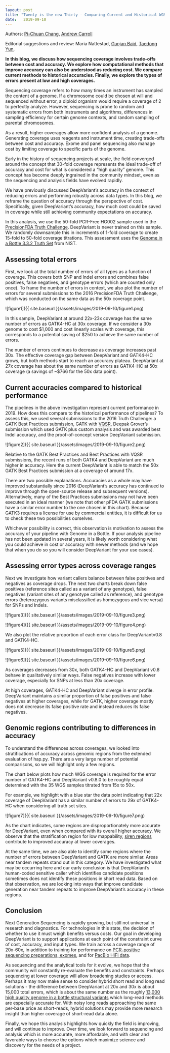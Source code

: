 ```yaml
---
layout: post
title: "Twenty is the new Thirty - Comparing Current and Historical WGS Accuracy Across Coverage"
date:   2019-09-10
---
```



Authors:
[Pi-Chuan Chang](https://ai.google/research/people/author39216),
[Andrew Carroll](https://www.researchgate.net/profile/Andrew_Carroll6)

Editorial suggestions and review:
Maria Nattestad,
[Gunjan Baid](https://ai.google/research/people/GunjanBaid),
[Taedong Yun](https://scholar.google.com/citations?user=KljLQpUAAAAJ&hl=en),

**In this blog, we discuss how sequencing coverage involves trade-offs between
cost and accuracy. We explore how computational methods that improve accuracy
can also be understood as reducing cost. We compare current methods to
historical accuracies. Finally, we explore the types of errors present at low
and high coverages.**

Sequencing coverage refers to how many times an instrument has sampled the
content of a genome. If a chromosome could be chosen at will and sequenced
without error, a diploid organism would require a coverage of 2 to perfectly
analyze. However, sequencing is prone to random and systematic errors from both
instruments and algorithms, differences in sampling efficiency for certain
genome contexts, and random sampling of parental chromosomes.

As a result, higher coverages allow more confident analysis of a genome.
Generating coverage uses reagents and instrument time, creating trade-offs
between cost and accuracy. Exome and panel sequencing also manage cost by
limiting coverage to specific parts of the genome.

Early in the history of sequencing projects at scale, the field converged around
the concept that 30-fold coverage represents the ideal trade-off of accuracy and
cost for what is considered a “high quality” genome. This concept has become
deeply ingrained in the community mindset, even as the sequencing and analysis
fields have evolved rapidly.

We have previously discussed DeepVariant’s accuracy in the context of reducing
errors and performing robustly across data types. In this blog, we reframe the
question of accuracy through the perspective of cost. Specifically, given
DeepVariant’s accuracy, how much cost could be saved in coverage while still
achieving community expectations on accuracy.

In this analysis, we use the 50-fold PCR-Free HG002 sample used in the
[PrecisionFDA Truth Challenge](https://precision.fda.gov/challenges/truth/results).
DeepVariant is never trained on this sample. We randomly downsample this in
increments of 1-fold coverage to create 15-fold to 50-fold coverage titrations.
This assessment uses the
[Genome in a Bottle 3.3.2 Truth Set](https://jimb.stanford.edu/giab) from NIST.

## Assessing total errors

First, we look at the total number of errors of all types as a function of
coverage. This covers both SNP and Indel errors and combines false positives,
false negatives, and genotype errors (which are counted only once). To frame the
number of errors in context, we also plot the number of errors for several
submissions to the 2016 PrecisionFDA Truth Challenge, which was conducted on the
same data as the 50x coverage point.

![figure1]({{ site.baseurl }}/assets/images/2019-09-10/figure1.png)

In this sample, DeepVariant at around 22x-23x coverage has the same number of
errors as GATK4-HC at 30x coverage. If we consider a 30x genome to cost $1,000
and cost linearly scales with coverage, this corresponds to a potential saving
of $250 to achieve the same number of errors.

The number of errors continues to decrease as coverage increases past 30x. The
effective coverage gap between DeepVariant and GATK4-HC grows, but both methods
start to reach an accuracy plateau. DeepVariant at 27x coverage has about the
same number of errors as GATK4-HC at 50x coverage (a savings of ~$766 for the
50x data point).

## Current accuracies compared to historical performance

The pipelines in the above investigation represent current performance in 2019.
How does this compare to the historical performance of pipelines? To assess
this, we used several submissions to the 2016 Truth Challenge: a GATK Best
Practices submission, GATK with
[VQSR](https://software.broadinstitute.org/gatk/documentation/article?id=11084),
Deepak Grover’s submission which used GATK plus custom analysis and was awarded
best Indel accuracy, and the proof-of-concept version DeepVariant submission.

![figure2]({{ site.baseurl }}/assets/images/2019-09-10/figure2.png)

Relative to the GATK Best Practices and Best Practices with VQSR submissions,
the recent runs of both GATK4 and DeepVariant are much higher in accuracy. Here
the current DeepVariant is able to match the 50x GATK Best Practices submission
at a coverage of around 17x.

There are two possible explanations. Accuracies as a whole may have improved
substantially since 2016 (DeepVariant’s accuracy has continued to improve
through the open-source release and subsequent versions). Alternatively, many of
the Best Practices submissions may not have been executed in an ideal manner (we
note that other pFDA GATK submissions have a similar error number to the one
chosen in this chart). Because GATK3 requires a license for use by commercial
entities, it is difficult for us to check these two possibilities ourselves.

Whichever possibility is correct, this observation is motivation to assess the
accuracy of your pipeline with Genome in a Bottle. If your analysis pipeline has
not been updated in several years, it is likely worth considering what you could
achieve in cost or accuracy with newer methods (and we hope that when you do so
you will consider DeepVariant for your use cases).

## Assessing error types across coverage ranges

Next we investigate how variant callers balance between false positives and
negatives as coverage drops. The next two charts break down false positives
(reference sites called as a variant of any genotype), false negatives (variant
sites of any genotype called as reference), and genotype errors (heterozygous
variants misclassified as homozygous and vice versa) for SNPs and Indels.

![figure3]({{ site.baseurl }}/assets/images/2019-09-10/figure3.png)

![figure4]({{ site.baseurl }}/assets/images/2019-09-10/figure4.png)

We also plot the relative proportion of each error class for DeepVariantv0.8 and
GATK4-HC.

![figure5]({{ site.baseurl }}/assets/images/2019-09-10/figure5.png)

![figure6]({{ site.baseurl }}/assets/images/2019-09-10/figure6.png)

As coverages decreases from 30x, both GATK4-HC and DeepVariant v0.8 behave in
qualitatively similar ways. False negatives increase with lower coverage,
especially for SNPs at less than 20x coverage.

At high coverages, GATK4-HC and DeepVariant diverge in error profile.
DeepVariant maintains a similar proportion of false positives and false
negatives at higher coverages, while for GATK, higher coverage mostly does not
decrease its false positive rate and instead reduces its false negatives.

## Genomic regions contributing to differences in accuracy

To understand the differences across coverages, we looked into stratifications
of accuracy across genomic regions from the extended evaluation of hap.py. There
are a very large number of potential comparisons, so we will highlight only a
few regions.

The chart below plots how much WGS coverage is required for the error number of
GATK4-HC and DeepVariant v0.8.0 to be roughly equal determined with the 35 WGS
samples titrated from 15x to 50x.

For example, we highlight with a blue star the data point indicating that 22x
coverage of DeepVariant has a similar number of errors to 29x of GATK4-HC when
considering all truth set sites.

![figure7]({{ site.baseurl }}/assets/images/2019-09-10/figure7.png)

As the chart indicates, some regions are disproportionately more accurate for
DeepVariant, even when compared with its overall higher accuracy. We observe
that the stratification region for low mappability,
[siren regions](https://www2.eecs.berkeley.edu/Pubs/TechRpts/2015/EECS-2015-159.html)
contribute to improved accuracy at lower coverages.

At the same time, we are also able to identify some regions where the number of
errors between DeepVariant and GATK are more similar. Areas near tandem repeats
stand out in this category. We have investigated what may be occurring here and
our early conclusion is that DeepVariant’s human-coded sensitive caller which
identifies candidate positions sometimes does not identify these positions in
short read data. Based on that observation, we are looking into ways that
improve candidate generation near tandem repeats to improve DeepVariant’s
accuracy in these regions.

## Conclusion

Next Generation Sequencing is rapidly growing, but still not universal in
research and diagnostics. For technologies in this state, the decision of
whether to use it must weigh benefits versus costs. Our goal in developing
DeepVariant is to support applications at each point of the constraint curve of
cost, accuracy, and input types. We train across a coverage range of 20x-60x, in
addition to training for performance on
[PCR-positive sequencing preparations, exomes](https://ai.googleblog.com/2018/04/deepvariant-accuracy-improvements-for.html),
and for [PacBio HiFi data](https://www.nature.com/articles/s41587-019-0217-9).

As sequencing and the analytical tools for it evolve, we hope that the community
will constantly re-evaluate the benefits and constraints. Perhaps sequencing at
lower coverage will allow broadening studies or access. Perhaps it may now make
sense to consider hybrid short read and long read solutions - the difference
between DeepVariant at 20x and 30x is about 15,000 total errors, which is about
the same number as the roughly
[13,000 high quality genome in a bottle structural variants](https://www.biorxiv.org/content/10.1101/664623v1)
which long-read methods are especially accurate for. With noisy long reads
approaching the same per-base price as short-reads, hybrid solutions may provide
more research insight than higher coverage of short-read data alone.

Finally, we hope this analysis highlights how quickly the field is improving,
and will continue to improve. Over time, we look forward to sequencing and
analysis which is more accurate, more affordable, and with clear and favorable
ways to choose the options which maximize science and discovery for the needs of
a project.
